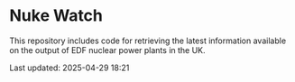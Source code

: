 # Nuke Watch

This repository includes code for retrieving the latest information available on the output of EDF nuclear power plants in the UK.

Last updated: 2025-04-29 18:21